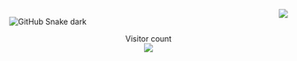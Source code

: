 <img align="right" src="https://github-readme-stats.vercel.app/api?username=shuming1998&show_icons=true&icon_color=CE1D2D&text_color=718096&bg_color=ffffff&hide_title=true" />


![GitHub Snake dark](https://github.com/shuming1998/shuming1998/blob/main/dist/github-user-contribution.svg#gh-dark-mode-only)


<p align="center"> 
  Visitor count<br>
  <img src="https://profile-counter.glitch.me/shuming1998/count.svg" />
</p>
